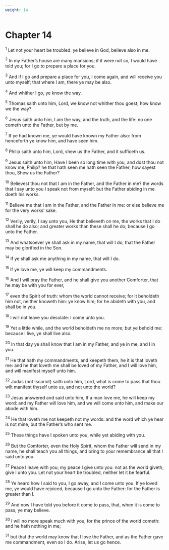 ```yaml
---
weight: 14
---
```


# Chapter 14

<sup>1</sup> Let not your heart be troubled: ye believe in God, believe also in me. 

<sup>2</sup> In my Father’s house are many mansions; if it were not so, I would have told you; for I go to prepare a place for you. 

<sup>3</sup> And if I go and prepare a place for you, I come again, and will receive you unto myself; that where I am, there ye may be also. 

<sup>4</sup> And whither I go, ye know the way. 

<sup>5</sup> Thomas saith unto him, Lord, we know not whither thou goest; how know we the way? 

<sup>6</sup> Jesus saith unto him, I am the way, and the truth, and the life: no one cometh unto the Father, but by me. 

<sup>7</sup> If ye had known me, ye would have known my Father also: from henceforth ye know him, and have seen him. 

<sup>8</sup> Philip saith unto him, Lord, shew us the Father, and it sufficeth us. 

<sup>9</sup> Jesus saith unto him, Have I been so long time with you, and dost thou not know me, Philip? he that hath seen me hath seen the Father; how sayest thou, Shew us the Father? 

<sup>10</sup> Believest thou not that I am in the Father, and the Father in me? the words that I say unto you I speak not from myself: but the Father abiding in me doeth his works. 

<sup>11</sup> Believe me that I am in the Father, and the Father in me: or else believe me for the very works’ sake. 

<sup>12</sup> Verily, verily, I say unto you, He that believeth on me, the works that I do shall he do also; and greater works than these shall he do; because I go unto the Father. 

<sup>13</sup> And whatsoever ye shall ask in my name, that will I do, that the Father may be glorified in the Son. 

<sup>14</sup> If ye shall ask me anything in my name, that will I do. 

<sup>15</sup> If ye love me, ye will keep my commandments. 

<sup>16</sup> And I will pray the Father, and he shall give you another Comforter, that he may be with you for ever, 

<sup>17</sup> even the Spirit of truth: whom the world cannot receive; for it beholdeth him not, neither knoweth him: ye know him; for he abideth with you, and shall be in you. 

<sup>18</sup> I will not leave you desolate: I come unto you. 

<sup>19</sup> Yet a little while, and the world beholdeth me no more; but ye behold me: because I live, ye shall live also. 

<sup>20</sup> In that day ye shall know that I am in my Father, and ye in me, and I in you. 

<sup>21</sup> He that hath my commandments, and keepeth them, he it is that loveth me: and he that loveth me shall be loved of my Father, and I will love him, and will manifest myself unto him. 

<sup>22</sup> Judas (not Iscariot) saith unto him, Lord, what is come to pass that thou wilt manifest thyself unto us, and not unto the world? 

<sup>23</sup> Jesus answered and said unto him, If a man love me, he will keep my word: and my Father will love him, and we will come unto him, and make our abode with him. 

<sup>24</sup> He that loveth me not keepeth not my words: and the word which ye hear is not mine, but the Father’s who sent me. 

<sup>25</sup> These things have I spoken unto you, while yet abiding with you. 

<sup>26</sup> But the Comforter, even the Holy Spirit, whom the Father will send in my name, he shall teach you all things, and bring to your remembrance all that I said unto you. 

<sup>27</sup> Peace I leave with you; my peace I give unto you: not as the world giveth, give I unto you. Let not your heart be troubled, neither let it be fearful. 

<sup>28</sup> Ye heard how I said to you, I go away, and I come unto you. If ye loved me, ye would have rejoiced, because I go unto the Father: for the Father is greater than I. 

<sup>29</sup> And now I have told you before it come to pass, that, when it is come to pass, ye may believe. 

<sup>30</sup> I will no more speak much with you, for the prince of the world cometh: and he hath nothing in me; 

<sup>31</sup> but that the world may know that I love the Father, and as the Father gave me commandment, even so I do. Arise, let us go hence. 


